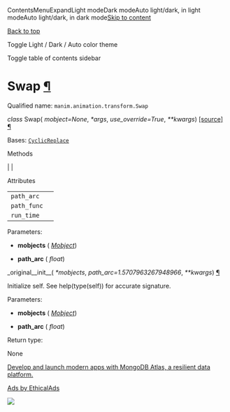 ContentsMenuExpandLight modeDark modeAuto light/dark, in light modeAuto light/dark, in dark mode[Skip to content](https://docs.manim.community/en/stable/reference/manim.animation.transform.Swap.html#furo-main-content)

[Back to top](https://docs.manim.community/en/stable/reference/manim.animation.transform.Swap.html#)

Toggle Light / Dark / Auto color theme

Toggle table of contents sidebar

# Swap [¶](https://docs.manim.community/en/stable/reference/manim.animation.transform.Swap.html\#swap "Link to this heading")

Qualified name: `manim.animation.transform.Swap`

_class_ Swap( _mobject=None_, _\*args_, _use\_override=True_, _\*\*kwargs_) [\[source\]](https://docs.manim.community/en/stable/_modules/manim/animation/transform.html#Swap) [¶](https://docs.manim.community/en/stable/reference/manim.animation.transform.Swap.html#manim.animation.transform.Swap "Link to this definition")

Bases: [`CyclicReplace`](https://docs.manim.community/en/stable/reference/manim.animation.transform.CyclicReplace.html#manim.animation.transform.CyclicReplace "manim.animation.transform.CyclicReplace")

Methods

|
|

Attributes

|     |     |
| --- | --- |
| `path_arc` |  |
| `path_func` |  |
| `run_time` |  |

Parameters:

- **mobjects** ( [_Mobject_](https://docs.manim.community/en/stable/reference/manim.mobject.mobject.Mobject.html#manim.mobject.mobject.Mobject "manim.mobject.mobject.Mobject"))

- **path\_arc** ( _float_)


\_original\_\_init\_\_( _\*mobjects_, _path\_arc=1.5707963267948966_, _\*\*kwargs_) [¶](https://docs.manim.community/en/stable/reference/manim.animation.transform.Swap.html#manim.animation.transform.Swap._original__init__ "Link to this definition")

Initialize self. See help(type(self)) for accurate signature.

Parameters:

- **mobjects** ( [_Mobject_](https://docs.manim.community/en/stable/reference/manim.mobject.mobject.Mobject.html#manim.mobject.mobject.Mobject "manim.mobject.mobject.Mobject"))

- **path\_arc** ( _float_)


Return type:

None

[Develop and launch modern apps with MongoDB Atlas, a resilient data platform.](https://server.ethicalads.io/proxy/click/8269/019600e7-f3ae-7bd0-abd5-8dfda86bf436/)

[Ads by EthicalAds](https://www.ethicalads.io/advertisers/?ref=ea-text)

![](https://server.ethicalads.io/proxy/view/8269/019600e7-f3ae-7bd0-abd5-8dfda86bf436/)